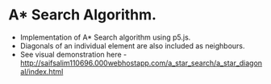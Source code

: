 # A* Search Algorithm.
* Implementation of A* Search algorithm using p5.js.
* Diagonals of an individual element are also included as neighbours.
* See visual demonstration here - http://saifsalim110696.000webhostapp.com/a_star_search/a_star_diagonal/index.html
